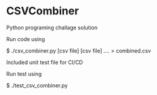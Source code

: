# CSVCombiner
Python programing challage solution

Run code using 

$ ./csv_combiner.py [csv file] [csv file] .... > combined.csv

Included unit test file for CI/CD

Run test using 

$ ./test_csv_combiner.py
